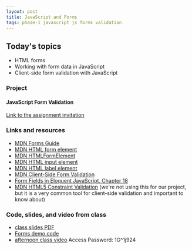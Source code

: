 ```yaml
---
layout: post
title: JavaScript and Forms
tags: phase-1 javascript js forms validation
---
```


## Today's topics

- HTML forms
- Working with form data in JavaScript
- Client-side form validation with JavaScript


### Project
#### JavaScript Form Validation

[Link to the assignment invitation](https://classroom.github.com/a/O50XGRmE)


### Links and resources

- [MDN Forms Guide](https://developer.mozilla.org/en-US/docs/Learn/Forms)
- [MDN HTML form element](https://developer.mozilla.org/en-US/docs/Web/HTML/Element/form)
- [MDN HTMLFormElement](https://developer.mozilla.org/en-US/docs/Web/API/HTMLFormElement/elements)
- [MDN HTML input element](https://developer.mozilla.org/en-US/docs/Web/HTML/Element/input)
- [MDN HTML label element](https://developer.mozilla.org/en-US/docs/Web/HTML/Element/label)
- [MDN Client-Side Form Validation](https://developer.mozilla.org/en-US/docs/Learn/Forms/Form_validation)
- [Form Fields in Eloquent JavaScript, Chapter 18](https://eloquentjavascript.net/18_http.html#h_H222GOgM6T)
- [MDN HTML5 Constraint Validation](https://developer.mozilla.org/en-US/docs/Web/Guide/HTML/HTML5/Constraint_validation) (we're not using this for our project, but it is a very common tool for client-side validation and important to know about)


### Code, slides, and video from class

- [class slides PDF](https://drive.google.com/file/d/1tstOD4m0YChZpq2MAEJ4VVlnuwUG-WZR/view?usp=sharing)
- [Forms demo code](https://github.com/momentum-team-1/examples/tree/master/forms-are-fine)
- [afternoon class video](https://us02web.zoom.us/rec/share/2txlArPI905JU4HwzBDxRYMuPK79eaa80HVP-_MLyxkMjsbEqwc9enM03LhPszVJ) Access Password: 1G^1j924
